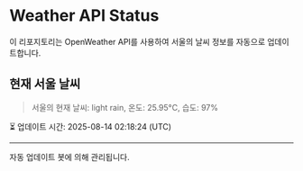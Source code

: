 
# Weather API Status

이 리포지토리는 OpenWeather API를 사용하여 서울의 날씨 정보를 자동으로 업데이트합니다.

## 현재 서울 날씨
> 서울의 현재 날씨: light rain, 온도: 25.95°C, 습도: 97%

⏳ 업데이트 시간: 2025-08-14 02:18:24 (UTC)

---
자동 업데이트 봇에 의해 관리됩니다.
